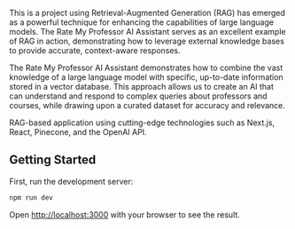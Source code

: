 This is a project using Retrieval-Augmented Generation (RAG) has emerged as a powerful technique for enhancing the capabilities of large language models. 
The Rate My Professor AI Assistant serves as an excellent example of RAG in action, demonstrating how to leverage external knowledge bases to provide accurate, context-aware responses.

The Rate My Professor AI Assistant demonstrates how to combine the vast knowledge of a large language model with specific, up-to-date information stored in a vector database. This approach allows us to create an AI that can understand and respond to complex queries about professors and courses, while drawing upon a curated dataset for accuracy and relevance.

RAG-based application using cutting-edge technologies such as Next.js, React, Pinecone, and the OpenAI API.

## Getting Started

First, run the development server:

```bash
npm run dev
```

Open [http://localhost:3000](http://localhost:3000) with your browser to see the result.
